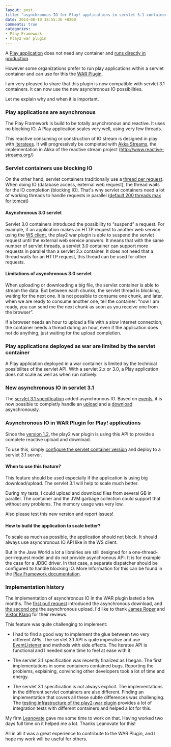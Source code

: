 ```yaml
---
layout: post
title: "asynchronous IO for Play! applications in servlet 3.1 containers with the play2-war plugin"
date: 2014-08-10 18:55:36 +0200
comments: true
categories:
- Play Framework
- Play2 war plugin
---
```




A [Play application](http://playframework.com/) does not need any container and [runs directly in production](http://playframework.com/documentation/2.3.x/Production).

However some organizations prefer to run play applications within a servlet container and can use for this the [WAR Plugin](https://github.com/play2war/play2-war-plugin).

I am very pleased to share that this plugin is now compatible with servlet 3.1 containers. It can now use the new asynchronous IO possibilities.

Let me explain why and when it is important.

### Play applications are asynchronous

The Play Framework is build to be totally asynchronous and reactive. It uses no blocking IO. A Play application scales very well, using very few threads.

This reactive consuming or construction of IO stream is designed in play with [Iteratees](http://www.playframework.com/documentation/2.3.x/Iteratees). It will progressively be completed with [Akka Streams](http://typesafe.com/blog/typesafe-announces-akka-streams), the implementation in Akka of the reactive stream project (http://www.reactive-streams.org/)

### Servlet containers use blocking IO

On the other hand, servlet containers traditionally use a [thread per request](http://www.slideshare.net/brikis98/the-play-framework-at-linkedin/62). When doing IO (database access, external web request), the thread waits for the IO completion (blocking IO). That's why servlet containers need a lot of working threads to handle requests in parallel ([default 200 threads max for tomcat](http://tomcat.apache.org/tomcat-7.0-doc/config/executor.html))

#### Asynchronous 3.0 servlet

Servlet 3.0 containers introduced the possibility to “suspend” a request.
For example, if an application makes an HTTP request to another web service using the [WS client](http://www.playframework.com/documentation/2.3.x/ScalaWS), the play2 war plugin is able to suspend the servlet request until the external web service answers. It means that with the same number of servlet threads, a servlet 3.0 container can support more requests in parallel than a servlet 2.x container. It does not need that a thread waits for an HTTP request, this thread can be used for other requests.

#### Limitations of asynchronous 3.0 servlet

When uploading or downloading a big file, the servlet container is able to stream the data. But between each chunks, the servlet thread is blocking, waiting for the next one.
It is not possible to consume one chunk, and later, when we are ready to consume another one, tell the container: “now I am ready, you can send me the next chunk as soon as you receive one from the browser”.

If a browser needs an hour to upload a file with a slow Internet connection, the container needs a thread during an hour, even if the application does not do anything, just waiting for the upload completion.

### Play applications deployed as war are limited by the servlet container

A Play application deployed in a war container is limited by the technical possibilites of the servlet API. With a servlet 2.x or 3.0, a Play application does not scale as well as when run natively.

### New asynchronous IO in servlet 3.1

The [servlet 3.1 specification](https://jcp.org/en/jsr/detail?id=340) added asynchronous IO. Based on [events](http://docs.oracle.com/javase/7/docs/api/java/util/EventListener.html), it is now possible to completly handle an [upload](https://javaee-spec.java.net/nonav/javadocs/javax/servlet/ReadListener.html) and a [download](https://javaee-spec.java.net/nonav/javadocs/javax/servlet/WriteListener.html) asynchronously.

### Asynchronous IO in WAR Plugin for Play! applications

Since the [version 1.2](https://github.com/play2war/play2-war-plugin/releases/tag/1.2), the play2 war plugin is using this API to provide a complete reactive upload and download.

To use this, simply [configure the servlet container version](https://github.com/play2war/play2-war-plugin/wiki/Configuration#servlet-31-container-configuration) and deploy to a servlet 3.1 server.

#### When to use this feature?

This feature should be used especially if the application is using big download/upload. The servlet 3.1 will help to scale much better.

During my tests, I could upload and download files from several GB in parallel. The container and the JVM garbage collection could support that without any problems. The memory usage was very low.

Also please test this new version and report issues!

#### How to build the application to scale better?

To scale as much as possible, the application should not block. It should always use asynchronous IO API like in the WS client.

But in the Java World a lot a librairies are still designed for a one-thread-per-request model and do not provide asynchronous API. It is for example the case for a JDBC driver. In that case, a separate dispatcher should be configured to handle blocking IO. More Information for this can be found in the [Play Framework documentation](http://www.playframework.com/documentation/2.3.x/ThreadPools).


### Implementation history

The implementation of asynchronous IO in the WAR plugin lasted a few months.
The [first pull request](https://github.com/play2war/play2-war-plugin/pull/204) introduced the asynchronous download, and [the second one](https://github.com/play2war/play2-war-plugin/pull/235) the asynchronous upload.
I'd like to thank [James Roper](https://twitter.com/jroper) and [Viktor Klang](https://twitter.com/viktorklang) for their reviews.

This feature was quite challenging to implement:

- I had to find a good way to implement the glue between two very different APIs. The servlet 3.1 API is quite imperative and use [EventListener](http://docs.oracle.com/javase/7/docs/api/java/util/EventListener.html) and methods with side effects. The Iteratee API is functional and I needed some time to feel at ease with it.

- The servlet 3.1 specification was recently finalized as I began. The first implementations in some containers contained bugs. Reporting the problems, explaining, convincing other developers took a lot of time and energy.

- The servlet 3.1 specification is not always explicit. The implementations in the different servlet containers are also different. Finding an implementation that covers all these subtle differences was challenging. The [testing infrastructure of the play2-war plugin](https://play-war.ci.cloudbees.com/job/Play_2_War_Run_integration_tests_-_Play_22x/) provides a lot of integration tests with different containers and helped a lot for this.

My firm [Leanovate](http://www.leanovate.de/) gave me some time to work on that. Having worked two days full time on it helped me a lot. Thanks Leanovate for this!

All in all it was a great experience to contribute to the WAR Plugin, and I hope my work will be useful for others.
